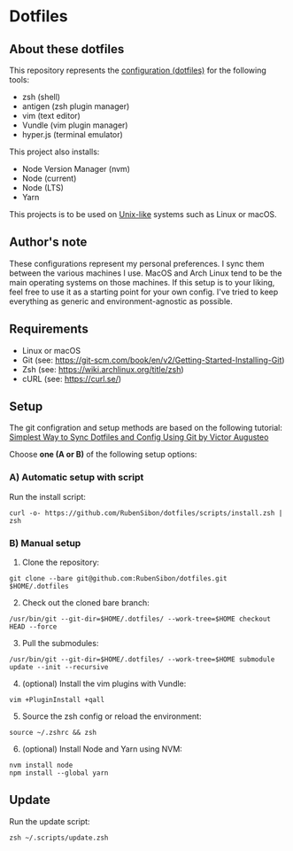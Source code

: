 # Dotfiles

## About these dotfiles

This repository represents the [configuration (dotfiles)](https://en.wikipedia.org/wiki/Hidden_file_and_hidden_directory) for the following tools:

- zsh (shell)
- antigen (zsh plugin manager)
- vim (text editor)
- Vundle (vim plugin manager)
- hyper.js (terminal emulator)

This project also installs:

- Node Version Manager (nvm)
- Node (current)
- Node (LTS)
- Yarn

This projects is to be used on [Unix-like](https://en.wikipedia.org/wiki/Unix-like) systems such as Linux or macOS.

## Author's note

These configurations represent my personal preferences. I sync them between the various machines I use. MacOS and Arch Linux tend to be the main operating systems on those machines. If this setup is to your liking, feel free to use it as a starting point for your own config. I've tried to keep everything as generic and environment-agnostic as possible.

## Requirements

- Linux or macOS
- Git (see: https://git-scm.com/book/en/v2/Getting-Started-Installing-Git)
- Zsh (see: https://wiki.archlinux.org/title/zsh)
- cURL (see: https://curl.se/)

## Setup

The git configration and setup methods are based on the following tutorial: [Simplest Way to Sync Dotfiles and Config Using Git by Victor Augusteo](https://medium.com/@augusteo/simplest-way-to-sync-dotfiles-and-config-using-git-14051af8703a)

Choose **one (A or B)** of the following setup options:

### A) Automatic setup with script

Run the install script:

`curl -o- https://github.com/RubenSibon/dotfiles/scripts/install.zsh | zsh`

### B) Manual setup

1. Clone the repository:

`git clone --bare git@github.com:RubenSibon/dotfiles.git $HOME/.dotfiles`

2. Check out the cloned bare branch:

`/usr/bin/git --git-dir=$HOME/.dotfiles/ --work-tree=$HOME checkout HEAD --force`

3. Pull the submodules:

`/usr/bin/git --git-dir=$HOME/.dotfiles/ --work-tree=$HOME submodule update --init --recursive`

4. (optional) Install the vim plugins with Vundle:

`vim +PluginInstall +qall`

5. Source the zsh config or reload the environment:

`source ~/.zshrc && zsh`

6. (optional) Install Node and Yarn using NVM:

```
nvm install node
npm install --global yarn
```

## Update

Run the update script:

`zsh ~/.scripts/update.zsh`

